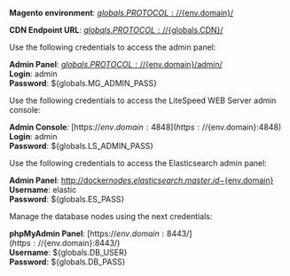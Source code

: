 **Magento environment**: [${globals.PROTOCOL}://${env.domain}/](${globals.PROTOCOL}://${env.domain}/)

**CDN Endpoint URL**:  [${globals.PROTOCOL}://${globals.CDN}/](${globals.PROTOCOL}://${globals.CDN}/)

Use the following credentials to access the admin panel:

**Admin Panel**: [${globals.PROTOCOL}://${env.domain}/admin/](${globals.PROTOCOL}://${env.domain}/admin/)  
**Login**: admin  
**Password**: ${globals.MG_ADMIN_PASS}  

Use the following credentials to access the LiteSpeed WEB Server admin console:

**Admin Console**: [https://${env.domain}:4848](https://${env.domain}:4848)  
**Login**: admin  
**Password**: ${globals.LS_ADMIN_PASS}  

Use the following credentials to access the Elasticsearch admin panel:

**Admin Panel**: [http://docker${nodes.elasticsearch.master.id}-${env.domain}](http://docker${nodes.elasticsearch.master.id}-${env.domain})  
**Username**: elastic  
**Password**: ${globals.ES_PASS}  

Manage the database nodes using the next credentials:

**phpMyAdmin Panel**: [https://${env.domain}:8443/](https://${env.domain}:8443/)  
**Username**: ${globals.DB_USER}    
**Password**: ${globals.DB_PASS}  

